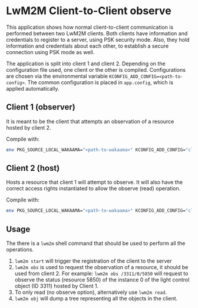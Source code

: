 # LwM2M Client-to-Client observe

This application shows how normal client-to-client communication is performed between two
LwM2M clients. Both clients have information and credentials to register to a server, using
PSK security mode. Also, they hold information and credentials about each other, to establish a
secure connection using PSK mode as well.

The application is split into client 1 and client 2. Depending on the configuration file used,
one client or the other is compiled. Configurations are chosen via the environmental variable
`KCONFIG_ADD_CONFIG=<path-to-config>`. The common configuration is placed in `app.config`, which is
applied automatically.

## Client 1 (observer)

It is meant to be the client that attempts an observation of a resource hosted by client 2.

Compile with:
```sh
env PKG_SOURCE_LOCAL_WAKAAMA="<path-to-wakaama>" KCONFIG_ADD_CONFIG="client_1.config" make clean all term
```

## Client 2 (host)

Hosts a resource that client 1 will attempt to observe. It will also have the correct access
rights instantiated to allow the observe (read) operation.

Compile with:
```sh
env PKG_SOURCE_LOCAL_WAKAAMA="<path-to-wakaama>" KCONFIG_ADD_CONFIG="client_2.config" make clean all term
```

## Usage
The there is a `lwm2m` shell command that should be used to perform all the operations.

1. `lwm2m start` will trigger the registration of the client to the server
2. `lwm2m obs` is used to request the observation of a resource, it should be used from client 2.
   For example: `lwm2m obs /3311/0/5850` will request to observe the status (resource 5850) of
   the instance 0 of the light control object (ID 3311) hosted by Client 1.
3. To only read (no observe option), alternatively use `lwm2m read`.
4. `lwm2m obj` will dump a tree representing all the objects in the client.
